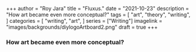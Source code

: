 +++
author = "Roy Jara"
title = "Fluxus."
date = "2021-10-23"
description = "How art became even more conceptual?"
tags = [
    "art",
    "theory",
    "writing",
]
categories = [
    "writing",
    "art",
]
series = ["Writing"]
imagelink = "images/backgrounds/diylogoArtboard2.png"
draft = true
+++

### How art became even more conceptual?


